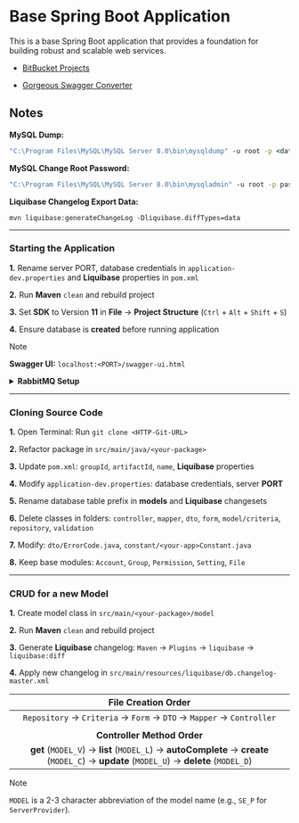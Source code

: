 # Base Spring Boot Application

This is a base Spring Boot application that provides a foundation for building robust and scalable web services.

- [BitBucket Projects](https://git.developteam.net/projects)

- [Gorgeous Swagger Converter](https://kaytervn.github.io/Gorgeous-Swagger-Converter-Web/)

## Notes

**MySQL Dump:**

```cmd
"C:\Program Files\MySQL\MySQL Server 8.0\bin\mysqldump" -u root -p <database-name> > D:\Downloads\dump_file.sql
```

**MySQL Change Root Password:**

```cmd
"C:\Program Files\MySQL\MySQL Server 8.0\bin\mysqladmin" -u root -p password <new-password>
```

**Liquibase Changelog Export Data:**

```
mvn liquibase:generateChangeLog -Dliquibase.diffTypes=data
```

---

### Starting the Application

**1.** Rename server PORT, database credentials in `application-dev.properties` and **Liquibase** properties in `pom.xml`

**2.** Run **Maven** `clean` and rebuild project

**3.** Set **SDK** to Version **11** in **File** → **Project Structure** (`Ctrl` + `Alt` + `Shift` + `S`)

**4.** Ensure database is **created** before running application

> [!NOTE]
> **Swagger UI:** `localhost:<PORT>/swagger-ui.html`

<details>

<summary><b>RabbitMQ Setup</b></summary>

<br>

**1.** Install RabbitMQ

- In Terminal: Run `docker pull rabbitmq:3.13.6-management`
- In Docker Desktop: Run `rabbitmq` **Image**

- Set ports: `15672`:15672/tcp (**UI**), `5672`:5672/tcp (**AMQP**)

**2.** Access Management UI

- Open: http://localhost:15672/
- Login: `guest` / `guest`

**3.** Create Admin User

- Go to **Admin** tab
- Add new user with `Admin` tag

**4.** Run application and login with new admin account

</details>

---

### Cloning Source Code

**1.** Open Terminal: Run `git clone <HTTP-Git-URL>`

**2.** Refactor package in `src/main/java/<your-package>`

**3.** Update `pom.xml`: `groupId`, `artifactId`, `name`, **Liquibase** properties

**4.** Modify `application-dev.properties`: database credentials, server **PORT**

**5.** Rename database table prefix in **models** and **Liquibase** changesets

**6.** Delete classes in folders: `controller`, `mapper`, `dto`, `form`, `model/criteria`, `repository`, `validation`

**7.** Modify: `dto/ErrorCode.java`, `constant/<your-app>Constant.java`

**8.** Keep base modules: `Account`, `Group`, `Permission`, `Setting`, `File`

---

### CRUD for a new Model

**1.** Create model class in `src/main/<your-package>/model`

**2.** Run **Maven** `clean` and rebuild project

**3.** Generate **Liquibase** changelog: `Maven` → `Plugins` → `liquibase` → `liquibase:diff`

**4.** Apply new changelog in `src/main/resources/liquibase/db.changelog-master.xml`

|                                                           File Creation Order                                                            |
| :--------------------------------------------------------------------------------------------------------------------------------------: |
|                                   `Repository` → `Criteria` → `Form` → `DTO` → `Mapper` → `Controller`                                   |
|                                                                                                                                          |
|                                                       **Controller Method Order**                                                        |
| **get** (`MODEL_V`) → **list** (`MODEL_L`) → **autoComplete** → **create** (`MODEL_C`) → **update** (`MODEL_U`) → **delete** (`MODEL_D`) |

> [!NOTE]
> `MODEL` is a 2-3 character abbreviation of the model name (e.g., `SE_P` for `ServerProvider`).
